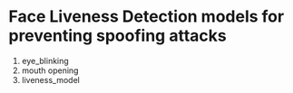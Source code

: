 # Face Liveness Detection models for preventing spoofing attacks
1) eye_blinking
2) mouth opening
3) liveness_model
